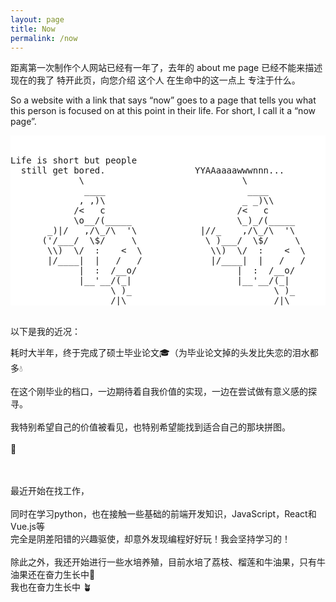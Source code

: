```yaml
---
layout: page
title: Now
permalink: /now
---
```

距离第一次制作个人网站已经有一年了，去年的 about me page 已经不能来描述现在的我了
特开此页，向您介绍 这个人 在生命中的这一点上 专注于什么。

So a website with a link that says “now” goes to a page that tells you what this person is focused on at this point in their life. For short, I call it a “now page”.
<style>
  pre {
    background-color: white; /* 将背景色设置为白色 */
  }
</style>
<pre>
<br>
Life is short but people
  still get bored.                 YYAAaaaawwwnnn...
             \                              \
              ____                           ____
             , ,)\                          _ _)\\
            /<   c                         /<   c
            \o__/(_____                    \_)_/(_____
       _)|/   ,/\_/\  '\            |//_    ,/\_/\  '\
      ('/___/  \$/     \             \ )___/  \$/     \
       \\)  \/  :    <  \             \\)  \/  :    <  \
       |/____|  |   /   /             |/____|  |   /   /
             |  :  /__o/                   |  :  /__o/
             |__'__/(_|                    |__'__/(_| 
                   \ )_                           \ )_
                   /|\                            /|\
</pre>
<br>
以下是我的近况：

耗时大半年，终于完成了硕士毕业论文🎓（为毕业论文掉的头发比失恋的泪水都多💧<br><br>
在这个刚毕业的档口，一边期待着自我价值的实现，一边在尝试做有意义感的探寻。<br><br>
我特别希望自己的价值被看见，也特别希望能找到适合自己的那块拼图。<br><br>
🧩<br><br><br>

最近开始在找工作，<br><br>
同时在学习python，也在接触一些基础的前端开发知识，JavaScript，React和Vue.js等<br>
完全是阴差阳错的兴趣驱使，却意外发现编程好好玩！我会坚持学习的！<br><br>
除此之外，我还开始进行一些水培养殖，目前水培了荔枝、榴莲和牛油果，只有牛油果还在奋力生长中🌱<br>
我也在奋力生长中 🪴
